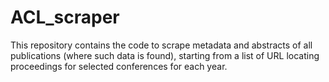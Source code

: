 # ACL_scraper
This repository contains the code to scrape metadata and abstracts of all publications (where such data is found), starting from a list of URL locating proceedings for selected conferences for each year.
